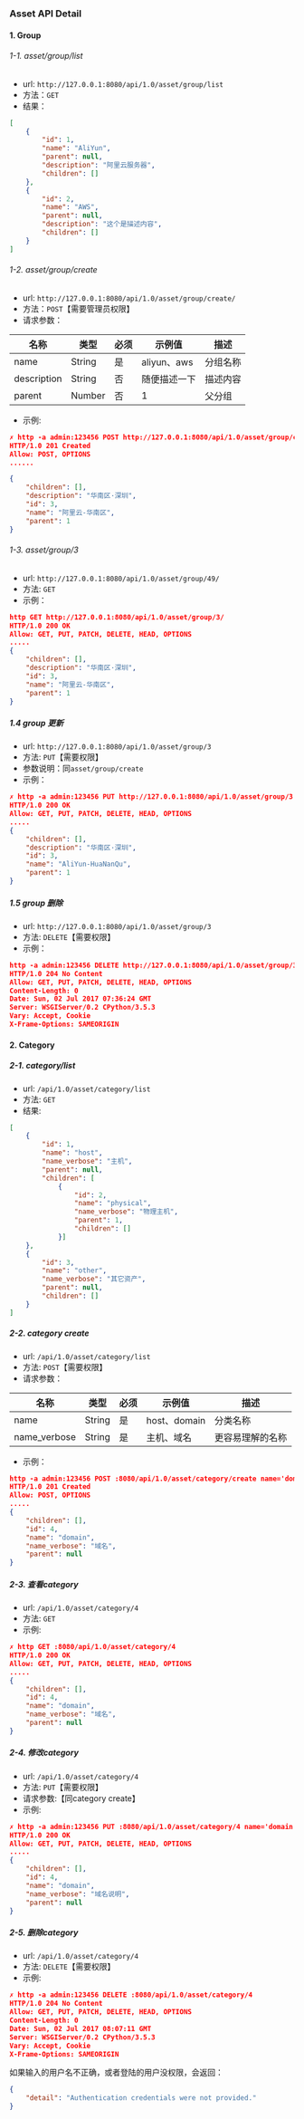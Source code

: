 ### Asset API Detail

#### 1. Group

###### 1-1. asset/group/list
- url: `http://127.0.0.1:8080/api/1.0/asset/group/list`
- 方法：`GET`
- 结果：

```json
[
    {
        "id": 1,
        "name": "AliYun",
        "parent": null,
        "description": "阿里云服务器",
        "children": []
    },
    {
        "id": 2,
        "name": "AWS",
        "parent": null,
        "description": "这个是描述内容",
        "children": []
    }
]
```

###### 1-2. asset/group/create
- url: `http://127.0.0.1:8080/api/1.0/asset/group/create/`
- 方法：`POST`【需要管理员权限】
- 请求参数：

| 名称 | 类型 | 必须 | 示例值 | 描述 |
| --- | --- | --- | --- | --- |
| name | String | 是 | aliyun、aws | 分组名称 |
| description | String | 否 | 随便描述一下 | 描述内容 |
| parent | Number | 否 | 1 | 父分组 |

- 示例:

```json
✗ http -a admin:123456 POST http://127.0.0.1:8080/api/1.0/asset/group/create/ name="阿里云-华南区" description="华南区·深圳" parent=1
HTTP/1.0 201 Created
Allow: POST, OPTIONS
......

{
    "children": [],
    "description": "华南区·深圳",
    "id": 3,
    "name": "阿里云-华南区",
    "parent": 1
}
```

###### 1-3. asset/group/3
- url: `http://127.0.0.1:8080/api/1.0/asset/group/49/`
- 方法: `GET`
- 示例：

```json
http GET http://127.0.0.1:8080/api/1.0/asset/group/3/
HTTP/1.0 200 OK
Allow: GET, PUT, PATCH, DELETE, HEAD, OPTIONS
.....
{
    "children": [],
    "description": "华南区·深圳",
    "id": 3,
    "name": "阿里云-华南区",
    "parent": 1
}
```

##### 1.4 group 更新
- url: `http://127.0.0.1:8080/api/1.0/asset/group/3`
- 方法: `PUT`【需要权限】
- 参数说明：同`asset/group/create`
- 示例：

```json
✗ http -a admin:123456 PUT http://127.0.0.1:8080/api/1.0/asset/group/3 name="AliYun-HuaNanQu" description="华南区·深圳" parent=1
HTTP/1.0 200 OK
Allow: GET, PUT, PATCH, DELETE, HEAD, OPTIONS
.....
{
    "children": [],
    "description": "华南区·深圳",
    "id": 3,
    "name": "AliYun-HuaNanQu",
    "parent": 1
}
```

##### 1.5 group 删除
- url: `http://127.0.0.1:8080/api/1.0/asset/group/3`
- 方法: `DELETE`【需要权限】
- 示例：

```json
http -a admin:123456 DELETE http://127.0.0.1:8080/api/1.0/asset/group/3
HTTP/1.0 204 No Content
Allow: GET, PUT, PATCH, DELETE, HEAD, OPTIONS
Content-Length: 0
Date: Sun, 02 Jul 2017 07:36:24 GMT
Server: WSGIServer/0.2 CPython/3.5.3
Vary: Accept, Cookie
X-Frame-Options: SAMEORIGIN
```

#### 2. Category

##### 2-1. category/list
- url: `/api/1.0/asset/category/list`
- 方法: `GET`
- 结果:

```json
[
    {
        "id": 1,
        "name": "host",
        "name_verbose": "主机",
        "parent": null,
        "children": [
            {
                "id": 2,
                "name": "physical",
                "name_verbose": "物理主机",
                "parent": 1,
                "children": []
            }]
    },
    {
        "id": 3,
        "name": "other",
        "name_verbose": "其它资产",
        "parent": null,
        "children": []
    }
]       
```

##### 2-2. category create
- url: `/api/1.0/asset/category/list`
- 方法: `POST`【需要权限】
- 请求参数：

| 名称 | 类型 | 必须 | 示例值 | 描述 |
| --- | --- | --- | --- | --- |
| name | String | 是 | host、domain | 分类名称 |
| name_verbose | String | 是 | 主机、域名 | 更容易理解的名称 |

- 示例：

```json
http -a admin:123456 POST :8080/api/1.0/asset/category/create name='domain' name_verbose="域名"
HTTP/1.0 201 Created
Allow: POST, OPTIONS
.....
{
    "children": [],
    "id": 4,
    "name": "domain",
    "name_verbose": "域名",
    "parent": null
}
```

##### 2-3. 查看category
- url: `/api/1.0/asset/category/4`
- 方法: `GET`
- 示例:

```json
✗ http GET :8080/api/1.0/asset/category/4
HTTP/1.0 200 OK
Allow: GET, PUT, PATCH, DELETE, HEAD, OPTIONS
.....
{
    "children": [],
    "id": 4,
    "name": "domain",
    "name_verbose": "域名",
    "parent": null
}
```

##### 2-4. 修改category
- url: `/api/1.0/asset/category/4`
- 方法: `PUT`【需要权限】
- 请求参数:【同category create】
- 示例:

```json
✗ http -a admin:123456 PUT :8080/api/1.0/asset/category/4 name='domain' name_verbose="域名说明"
HTTP/1.0 200 OK
Allow: GET, PUT, PATCH, DELETE, HEAD, OPTIONS
.....
{
    "children": [],
    "id": 4,
    "name": "domain",
    "name_verbose": "域名说明",
    "parent": null
}
```

##### 2-5. 删除category
- url: `/api/1.0/asset/category/4`
- 方法: `DELETE`【需要权限】
- 示例:

```json
✗ http -a admin:123456 DELETE :8080/api/1.0/asset/category/4
HTTP/1.0 204 No Content
Allow: GET, PUT, PATCH, DELETE, HEAD, OPTIONS
Content-Length: 0
Date: Sun, 02 Jul 2017 08:07:11 GMT
Server: WSGIServer/0.2 CPython/3.5.3
Vary: Accept, Cookie
X-Frame-Options: SAMEORIGIN
```

如果输入的用户名不正确，或者登陆的用户没权限，会返回：

```json
{
    "detail": "Authentication credentials were not provided."
}
```


